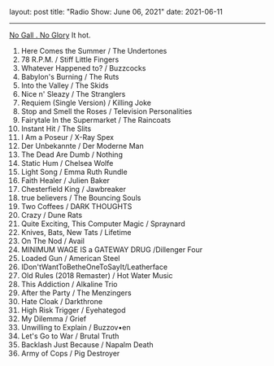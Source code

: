 layout: post
title: "Radio Show: June 06, 2021"
date: 2021-06-11

---

[No Gall . No Glory](https://www.mixcloud.com/jimshreds/june-06-2021-no-gall-no-glory-wkdu-917fm-philadelphia/) It hot.

1. Here Comes the Summer / The Undertones
2. 78 R.P.M. / Stiff Little Fingers
3. Whatever Happened to? / Buzzcocks
4. Babylon's Burning / The Ruts
5. Into the Valley / The Skids
6. Nice n' Sleazy / The Stranglers
7. Requiem (Single Version) / Killing Joke
8. Stop and Smell the Roses / Television Personalities
9. Fairytale In the Supermarket / The Raincoats
10. Instant Hit / The Slits
11. I Am a Poseur / X-Ray Spex
12. Der Unbekannte / Der Moderne Man
13. The Dead Are Dumb / Nothing
14. Static Hum / Chelsea Wolfe
15. Light Song / Emma Ruth Rundle
16. Faith Healer / Julien Baker
17. Chesterfield King / Jawbreaker
18. true believers / The Bouncing Souls
19. Two Coffees / DARK THOUGHTS
20. Crazy / Dune Rats
21. Quite Exciting, This Computer Magic / Spraynard
22. Knives, Bats, New Tats / Lifetime
23. On The Nod / Avail
24. MINIMUM WAGE IS a GATEWAY DRUG /Dillenger Four
25. Loaded Gun / American Steel
26. IDon'tWantToBetheOneToSayIt/Leatherface
27. Old Rules (2018 Remaster) / Hot Water Music
28. This Addiction / Alkaline Trio
29. After the Party / The Menzingers
30. Hate Cloak / Darkthrone
31. High Risk Trigger / Eyehategod
32. My Dilemma / Grief
33. Unwilling to Explain / Buzzov•en
34. Let's Go to War / Brutal Truth
35. Backlash Just Because / Napalm Death
36. Army of Cops / Pig Destroyer
